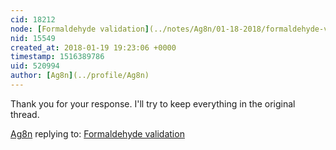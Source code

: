 ```yaml
---
cid: 18212
node: [Formaldehyde validation](../notes/Ag8n/01-18-2018/formaldehyde-validation)
nid: 15549
created_at: 2018-01-19 19:23:06 +0000
timestamp: 1516389786
uid: 520994
author: [Ag8n](../profile/Ag8n)
---
```


Thank you for your response.  I'll try to keep everything in the original thread.

[Ag8n](../profile/Ag8n) replying to: [Formaldehyde validation](../notes/Ag8n/01-18-2018/formaldehyde-validation)

